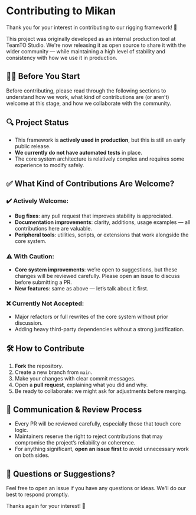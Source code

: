 # Contributing to Mikan

Thank you for your interest in contributing to our rigging framework! 🎉

This project was originally developed as an internal production tool at TeamTO Studio. We're now releasing it as open source to share it with the wider community — while maintaining a high level of stability and consistency with how we use it in production.


## 🙋‍♀️ Before You Start

Before contributing, please read through the following sections to understand how we work, what kind of contributions are (or aren’t) welcome at this stage, and how we collaborate with the community.


## 🔍 Project Status

- This framework is **actively used in production**, but this is still an early public release.
- **We currently do not have automated tests** in place.
- The core system architecture is relatively complex and requires some experience to modify safely.


## ✅ What Kind of Contributions Are Welcome?

### ✔️ Actively Welcome:
- **Bug fixes**: any pull request that improves stability is appreciated.
- **Documentation improvements**: clarity, additions, usage examples — all contributions here are valuable.
- **Peripheral tools**: utilities, scripts, or extensions that work alongside the core system.

### ⚠️ With Caution:
- **Core system improvements**: we’re open to suggestions, but these changes will be reviewed carefully. Please open an issue to discuss before submitting a PR.
- **New features**: same as above — let’s talk about it first.

### ❌ Currently Not Accepted:
- Major refactors or full rewrites of the core system without prior discussion.
- Adding heavy third-party dependencies without a strong justification.


## 🛠️ How to Contribute

1. **Fork** the repository.
2. Create a new branch from `main`.
3. Make your changes with clear commit messages.
4. Open a **pull request**, explaining what you did and why.
5. Be ready to collaborate: we might ask for adjustments before merging.


## 🤝 Communication & Review Process

- Every PR will be reviewed carefully, especially those that touch core logic.
- Maintainers reserve the right to reject contributions that may compromise the project’s reliability or coherence.
- For anything significant, **open an issue first** to avoid unnecessary work on both sides.


## 💬 Questions or Suggestions?

Feel free to open an issue if you have any questions or ideas. We'll do our best to respond promptly.

Thanks again for your interest! 🚀
